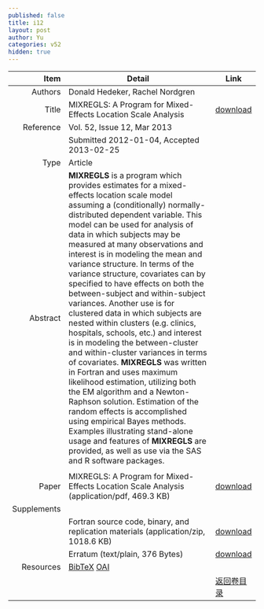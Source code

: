 ```yaml
---
published: false
title: i12
layout: post
author: Yu
categories: v52
hidden: true
---
```


| Item | Detail | Link |
|---:|---|---|
| Authors | Donald Hedeker, Rachel Nordgren| |
| Title |MIXREGLS: A Program for Mixed-Effects Location Scale Analysis | [download](http://www.jstatsoft.org/v52/i12/paper) |
| Reference |Vol. 52, Issue 12, Mar 2013 | |
| | Submitted 2012-01-04, Accepted 2013-02-25| | 
| Type | Article| |
| Abstract | <b>MIXREGLS</b> is a program which provides estimates for a mixed-effects location scale model assuming a (conditionally) normally-distributed dependent variable. This model can be used for analysis of data in which subjects may be measured at many observations and interest is in modeling the mean and variance structure. In terms of the variance structure, covariates can by specified to have effects on both the between-subject and within-subject variances. Another use is for clustered data in which subjects are nested within clusters (e.g. clinics, hospitals, schools, etc.) and interest is in modeling the between-cluster and within-cluster variances in terms of covariates. <b>MIXREGLS</b> was written in Fortran and uses maximum likelihood estimation, utilizing both the EM algorithm and a Newton-Raphson solution. Estimation of the random effects is accomplished using empirical Bayes methods. Examples illustrating stand-alone usage and features of <b>MIXREGLS</b> are provided, as well as use via the SAS and R software packages.
| |
| Paper | MIXREGLS: A Program for Mixed-Effects Location Scale Analysis  (application/pdf, 469.3 KB)| [download](http://www.jstatsoft.org/v52/i12/paper) |
| Supplements | | |
| |Fortran source code, binary, and replication materials  (application/zip, 1018.6 KB)|  [download](http://www.jstatsoft.org/v52/i12/supp/1) |
| |Erratum  (text/plain, 376 Bytes)|  [download](http://www.jstatsoft.org/v52/i12/supp/2) |
| Resources | [BibTeX](http://www.jstatsoft.org/v52/i12/bibtex) [OAI](http://www.jstatsoft.org/oai?verb=GetRecord&identifier=oai.jstatsoft/v52/i12&prefix=oai_dc)| |
| |  | [返回卷目录]({{site.baseurl}}/volume/v52.html) |